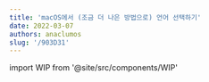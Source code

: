 ```yaml
---
title: 'macOS에서 (조금 더 나은 방법으로) 언어 선택하기'
date: 2022-03-07
authors: anaclumos
slug: '/903D31'
---
```


import WIP from '@site/src/components/WIP'

<WIP state="translating" />

